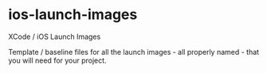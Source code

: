 # ios-launch-images
XCode / iOS Launch Images

Template / baseline files for all the launch images - all properly named - that you will need for your project.
